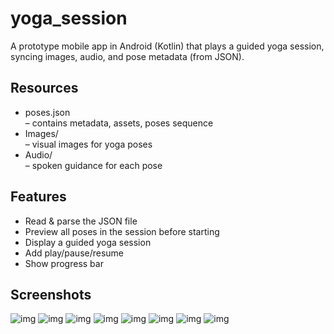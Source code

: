 # yoga_session

A prototype mobile app in Android (Kotlin) that plays a guided yoga session, syncing images, audio, and pose metadata (from JSON).

## Resources
- poses.json  
  – contains metadata, assets, poses sequence
- Images/  
  – visual images for yoga poses
- Audio/  
  – spoken guidance for each pose

## Features
- Read & parse the JSON file
- Preview all poses in the session before starting
- Display a guided yoga session
- Add play/pause/resume
- Show progress bar

## Screenshots
![img](screenshots/img1.png)
![img](screenshots/img2.png)
![img](screenshots/img3.png)
![img](screenshots/img4.png)
![img](screenshots/img5.png)
![img](screenshots/img6.png)
![img](screenshots/img7.png)
![img](screenshots/img8.png)